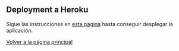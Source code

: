 ## Deployment a Heroku

Sigue las instrucciones en [esta página](https://www.notion.so/Deployment-a-Heroku-de-aplicaciones-SpringBoot-Postgres-5eea791599824b9a86f72caf20e6b3b0) hasta conseguir desplegar la aplicación.

[Volver a la página principal](../README.md)
